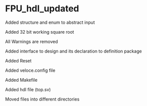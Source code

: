 # FPU_hdl_updated
Added structure and enum to abstract input

Added 32 bit working square root

All Warnings are removed

Added interface to design and its declaration to definition package

Added Reset

Added veloce.config file

Added Makefile

Added hdl file (top.sv)

Moved files into different directories


